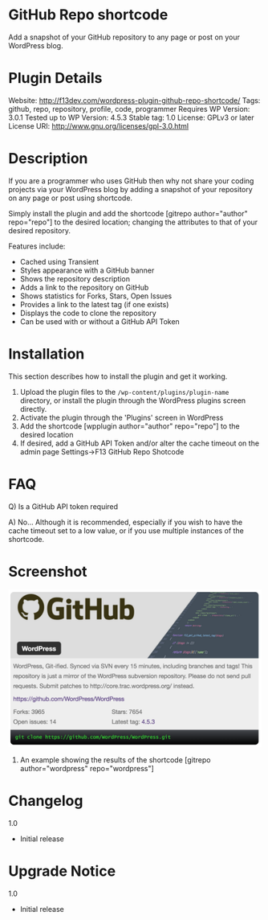 # GitHub Repo shortcode
Add a snapshot of your GitHub repository to any page or post on your WordPress blog.

# Plugin Details
Website: http://f13dev.com/wordpress-plugin-github-repo-shortcode/
Tags: github, repo, repository, profile, code, programmer
Requires WP Version: 3.0.1
Tested up to WP Version: 4.5.3
Stable tag: 1.0
License: GPLv3 or later
License URI: http://www.gnu.org/licenses/gpl-3.0.html

# Description
If you are a programmer who uses GitHub then why not share your coding projects via your WordPress blog by adding a snapshot
of your repository on any page or post using shortcode.

Simply install the plugin and add the shortcode [gitrepo author="author" repo="repo"] to the desired location; changing the attributes to that of your desired repository.

Features include:

* Cached using Transient
* Styles appearance with a GitHub banner
* Shows the repository description
* Adds a link to the repository on GitHub
* Shows statistics for Forks, Stars, Open Issues
* Provides a link to the latest tag (if one exists)
* Displays the code to clone the repository
* Can be used with or without a GitHub API Token

# Installation

This section describes how to install the plugin and get it working.

1. Upload the plugin files to the `/wp-content/plugins/plugin-name` directory, or install the plugin through the WordPress plugins screen directly.
2. Activate the plugin through the 'Plugins' screen in WordPress
3. Add the shortcode [wpplugin author="author" repo="repo"] to the desired location
4. If desired, add a GitHub API Token and/or alter the cache timeout on the admin page Settings->F13 GitHub Repo Shotcode

# FAQ

Q) Is a GitHub API token required

A) No... Although it is recommended, especially if you wish to have the cache timeout set to a low value, or if you use multiple instances of the shortcode.

# Screenshot

![An example showing the GitHub Repo Shortcode  in use.](/screenshot-1.png?raw=true "GitHub Repo Shortcode")

1. An example showing the results of the shortcode [gitrepo author="wordpress" repo="wordpress"]

# Changelog

1.0
* Initial release

# Upgrade Notice

1.0
* Initial release
